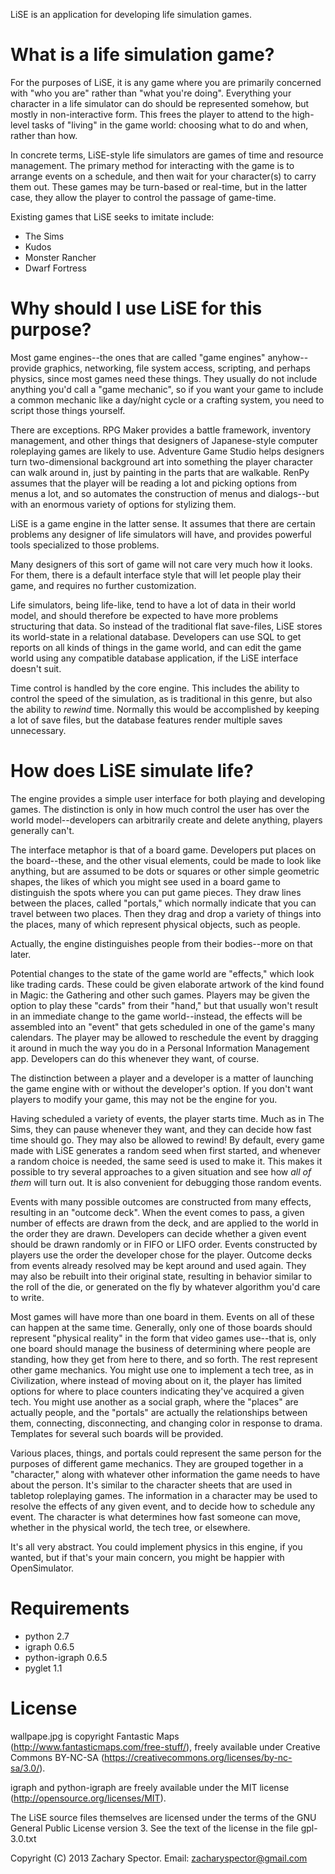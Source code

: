 LiSE is an application for developing life simulation games.

# What is a life simulation game?

For the purposes of LiSE, it is any game where you are primarily concerned with "who you are" rather than "what you're doing". Everything your character in a life simulator can do should be represented somehow, but mostly in non-interactive form. This frees the player to attend to the high-level tasks of "living" in the game world: choosing what to do and when, rather than how.

In concrete terms, LiSE-style life simulators are games of time and resource management. The primary method for interacting with the game is to arrange events on a schedule, and then wait for your character(s) to carry them out. These games may be turn-based or real-time, but in the latter case, they allow the player to control the passage of game-time.

Existing games that LiSE seeks to imitate include:

* The Sims
* Kudos
* Monster Rancher
* Dwarf Fortress

# Why should I use LiSE for this purpose?

Most game engines--the ones that are called "game engines"
anyhow--provide graphics, networking, file system access, scripting,
and perhaps physics, since most games need these things. They usually
do not include anything you'd call a "game mechanic", so if you want
your game to include a common mechanic like a day/night cycle or a
crafting system, you need to script those things yourself.

There are exceptions. RPG Maker provides a battle framework, inventory
management, and other things that designers of Japanese-style computer
roleplaying games are likely to use. Adventure Game Studio helps
designers turn two-dimensional background art into something the
player character can walk around in, just by painting in the parts
that are walkable. RenPy assumes that the player will be reading a lot
and picking options from menus a lot, and so automates the
construction of menus and dialogs--but with an enormous variety of
options for stylizing them.

LiSE is a game engine in the latter sense. It assumes that there are
certain problems any designer of life simulators will have, and
provides powerful tools specialized to those problems.

Many designers of this sort of game will not care very much how it
looks. For them, there is a default interface style that will let
people play their game, and requires no further customization.

Life simulators, being life-like, tend to have a lot of data in their
world model, and should therefore be expected to have more problems
structuring that data. So instead of the traditional flat save-files,
LiSE stores its world-state in a relational database. Developers can
use SQL to get reports on all kinds of things in the game world, and
can edit the game world using any compatible database application, if
the LiSE interface doesn't suit.

Time control is handled by the core engine. This includes the ability
to control the speed of the simulation, as is traditional in this
genre, but also the ability to *rewind* time. Normally this would be
accomplished by keeping a lot of save files, but the database features
render multiple saves unnecessary.

# How does LiSE simulate life?

The engine provides a simple user interface
for both playing and developing games. The distinction is only in how
much control the user has over the world model--developers can
arbitrarily create and delete anything, players generally can't.

The interface metaphor is that of a board game. Developers put places
on the board--these, and the other visual elements, could be made to
look like anything, but are assumed to be dots or squares or other
simple geometric shapes, the likes of which you might see used in a
board game to distinguish the spots where you can put game
pieces. They draw lines between the places, called "portals," which
normally indicate that you can travel between two places. Then they
drag and drop a variety of things into the places, many of which
represent physical objects, such as people.

Actually, the engine distinguishes people from their bodies--more on
that later.

Potential changes to the state of the game world are "effects," which
look like trading cards. These could be given elaborate artwork of the
kind found in Magic: the Gathering and other such games. Players may
be given the option to play these "cards" from their "hand," but that
usually won't result in an immediate change to the game
world--instead, the effects will be assembled into an "event" that
gets scheduled in one of the game's many calendars. The player may be
allowed to reschedule the event by dragging it around in much the way
you do in a Personal Information Management app. Developers can do
this whenever they want, of course.

The distinction between a player and a developer is a matter of
launching the game engine with or without the developer's option. If you
don't want players to modify your game, this may not be the engine for
you.

Having scheduled a variety of events, the player starts time. Much as
in The Sims, they can pause whenever they want, and they can decide
how fast time should go. They may also be allowed to rewind! By
default, every game made with LiSE generates a random seed when first
started, and whenever a random choice is needed, the same seed is used
to make it. This makes it possible to try several approaches to a
given situation and see how *all of them* will turn out. It is also
convenient for debugging those random events.

Events with many possible outcomes are constructed from many effects,
resulting in an "outcome deck". When the event comes to pass, a given
number of effects are drawn from the deck, and are applied to the
world in the order they are drawn. Developers can decide whether a
given event should be drawn randomly or in FIFO or LIFO order. Events
constructed by players use the order the developer chose for the
player. Outcome decks from events already resolved may be kept around
and used again. They may also be rebuilt into their original state,
resulting in behavior similar to the roll of the die, or generated on
the fly by whatever algorithm you'd care to write.

Most games will have more than one board in them. Events on all of
these can happen at the same time. Generally, only one of those boards
should represent "physical reality" in the form that video games
use--that is, only one board should manage the business of determining
where people are standing, how they get from here to there, and so
forth. The rest represent other game mechanics. You might use one to
implement a tech tree, as in Civilization, where instead of moving
about on it, the player has limited options for where to place
counters indicating they've acquired a given tech. You might use
another as a social graph, where the "places" are actually people, and
the "portals" are actually the relationships between them, connecting,
disconnecting, and changing color in response to drama. Templates for
several such boards will be provided.

Various places, things, and portals could represent the same person
for the purposes of different game mechanics. They are grouped
together in a "character," along with whatever other information the
game needs to have about the person. It's similar to the character
sheets that are used in tabletop roleplaying games. The information in
a character may be used to resolve the effects of any given event, and
to decide how to schedule any event. The character is what determines
how fast someone can move, whether in the physical world, the tech
tree, or elsewhere.

It's all very abstract. You could implement physics in this engine, if
you wanted, but if that's your main concern, you might be happier with
OpenSimulator.

# Requirements

* python 2.7
* igraph 0.6.5
* python-igraph 0.6.5
* pyglet 1.1

# License
wallpape.jpg is copyright Fantastic Maps (http://www.fantasticmaps.com/free-stuff/), freely available under Creative Commons BY-NC-SA (https://creativecommons.org/licenses/by-nc-sa/3.0/).

igraph and python-igraph are freely available under the MIT license (http://opensource.org/licenses/MIT).

The LiSE source files themselves are licensed under the terms of the GNU General Public License version 3. See the text of the license in the file gpl-3.0.txt

Copyright (C) 2013 Zachary Spector. Email: zacharyspector@gmail.com
